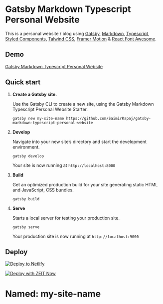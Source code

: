 # Gatsby Markdown Typescript Personal Website

This is a personal website / blog using [Gatsby](https://www.gatsbyjs.org/), [Markdown](https://www.markdownguide.org/), [Typescript](https://www.typescriptlang.org/), [Styled Components](https://styled-components.com/), [Talwind CSS](https://tailwindcss.com/), [Framer Motion](https://www.framer.com/motion/) & [React Font Awesome](https://github.com/FortAwesome/react-fontawesome/).

## Demo

[Gatsby Markdown Typescript Personal Website](https://gatsby-markdown-typescript-personal-website.netlify.app/)

## Quick start

1.  **Create a Gatsby site.**

    Use the Gatsby CLI to create a new site, using the Gatsby Markdown Typescript Personal Website Starter.

    ```shell
    gatsby new my-site-name https://github.com/SaimirKapaj/gatsby-markdown-typescript-personal-website
    ```

2.  **Develop**

    Navigate into your new site’s directory and start the development environment.

    ```shell
    gatsby develop
    ```

    Your site is now running at `http://localhost:8000`

3.  **Build**

    Get an optimized production build for your site generating static HTML and JavaScript, CSS bundles.

    ```shell
    gatsby build
    ```

4.  **Serve**

    Starts a local server for testing your production site.

    ```shell
    gatsby serve
    ```

    Your production site is now running at `http://localhost:9000`

## Deploy

[![Deploy to Netlify](https://www.netlify.com/img/deploy/button.svg)](https://app.netlify.com/start/deploy?repository=https://github.com/SaimirKapaj/gatsby-markdown-typescript-personal-website)

[![Deploy with ZEIT Now](https://zeit.co/button)](https://zeit.co/import/project?template=https://github.com/SaimirKapaj/gatsby-markdown-typescript-personal-website)

# Named: my-site-name